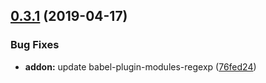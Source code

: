 ## [0.3.1](https://github.com/BBVAEngineering/ember-cli-custom-addons/compare/v0.3.0...v0.3.1) (2019-04-17)


### Bug Fixes

* **addon:** update babel-plugin-modules-regexp ([76fed24](https://github.com/BBVAEngineering/ember-cli-custom-addons/commit/76fed24))
